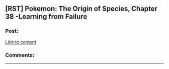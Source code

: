 ## [RST] Pokemon: The Origin of Species, Chapter 38 -Learning from Failure

### Post:

[Link to content]()

### Comments:

---

